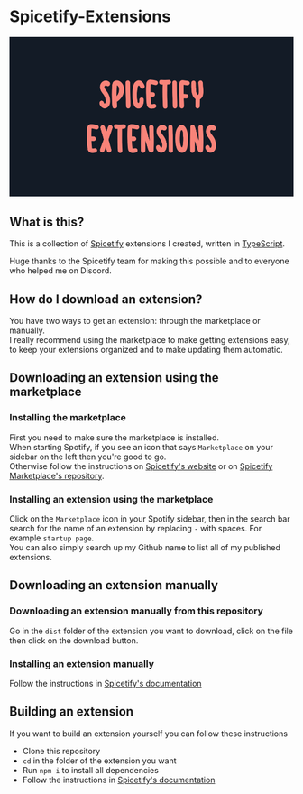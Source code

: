 # Spicetify-Extensions

![image](cover.jpg)

## What is this?

This is a collection of [Spicetify](https://spicetify.app/) extensions I created, written in [TypeScript](https://www.typescriptlang.org/).  

Huge thanks to the Spicetify team for making this possible and to everyone who helped me on Discord.

## How do I download an extension?

You have two ways to get an extension: through the marketplace or manually.  
I really recommend using the marketplace to make getting extensions easy, to keep your extensions organized and to make updating them automatic.

## Downloading an extension using the marketplace

### Installing the marketplace

First you need to make sure the marketplace is installed.  
When starting Spotify, if you see an icon that says `Marketplace` on your sidebar on the left then you're good to go.  
Otherwise follow the instructions on [Spicetify's website](https://spicetify.app/docs/getting-started) or on [Spicetify Marketplace's repository](https://github.com/spicetify/spicetify-marketplace/wiki/Installation).

### Installing an extension using the marketplace

Click on the `Marketplace` icon in your Spotify sidebar, then in the search bar search for the name of an extension by replacing `-` with spaces. For example `startup page`.  
You can also simply search up my Github name to list all of my published extensions.

## Downloading an extension manually

### Downloading an extension manually from this repository

Go in the `dist` folder of the extension you want to download, click on the file then click on the download button.

### Installing an extension manually

Follow the instructions in [Spicetify's documentation](https://spicetify.app/docs/advanced-usage/extensions/)

## Building an extension

If you want to build an extension yourself you can follow these instructions

- Clone this repository
- `cd` in the folder of the extension you want
- Run `npm i` to install all dependencies
- Follow the instructions in [Spicetify's documentation](https://spicetify.app/docs/development/spicetify-creator/building-and-testing)

